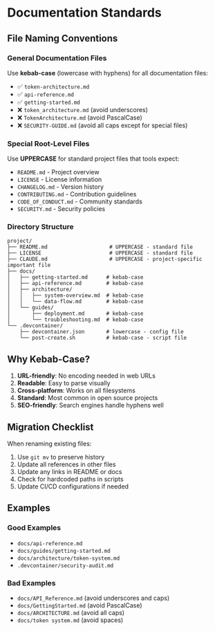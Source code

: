 # Documentation Standards

## File Naming Conventions

### General Documentation Files

Use **kebab-case** (lowercase with hyphens) for all documentation files:

- ✅ `token-architecture.md`
- ✅ `api-reference.md`
- ✅ `getting-started.md`
- ❌ `token_architecture.md` (avoid underscores)
- ❌ `TokenArchitecture.md` (avoid PascalCase)
- ❌ `SECURITY-GUIDE.md` (avoid all caps except for special files)

### Special Root-Level Files

Use **UPPERCASE** for standard project files that tools expect:

- `README.md` - Project overview
- `LICENSE` - License information
- `CHANGELOG.md` - Version history
- `CONTRIBUTING.md` - Contribution guidelines
- `CODE_OF_CONDUCT.md` - Community standards
- `SECURITY.md` - Security policies

### Directory Structure

```text
project/
├── README.md                    # UPPERCASE - standard file
├── LICENSE                      # UPPERCASE - standard file
├── CLAUDE.md                    # UPPERCASE - project-specific important file
├── docs/
│   ├── getting-started.md      # kebab-case
│   ├── api-reference.md        # kebab-case
│   ├── architecture/
│   │   ├── system-overview.md  # kebab-case
│   │   └── data-flow.md        # kebab-case
│   └── guides/
│       ├── deployment.md       # kebab-case
│       └── troubleshooting.md  # kebab-case
└── .devcontainer/
    ├── devcontainer.json       # lowercase - config file
    └── post-create.sh          # kebab-case - script file
```

## Why Kebab-Case?

1. **URL-friendly**: No encoding needed in web URLs
2. **Readable**: Easy to parse visually
3. **Cross-platform**: Works on all filesystems
4. **Standard**: Most common in open source projects
5. **SEO-friendly**: Search engines handle hyphens well

## Migration Checklist

When renaming existing files:

1. Use `git mv` to preserve history
2. Update all references in other files
3. Update any links in README or docs
4. Check for hardcoded paths in scripts
5. Update CI/CD configurations if needed

## Examples

### Good Examples

- `docs/api-reference.md`
- `docs/guides/getting-started.md`
- `docs/architecture/token-system.md`
- `.devcontainer/security-audit.md`

### Bad Examples

- `docs/API_Reference.md` (avoid underscores and caps)
- `docs/GettingStarted.md` (avoid PascalCase)
- `docs/ARCHITECTURE.md` (avoid all caps)
- `docs/token system.md` (avoid spaces)
